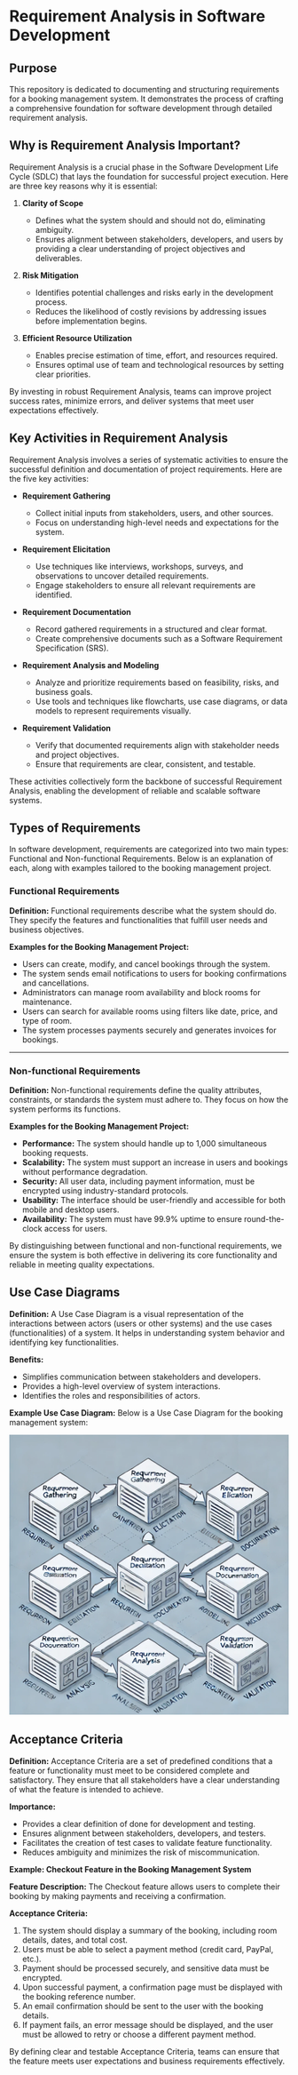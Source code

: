 # Requirement Analysis in Software Development

## Purpose

This repository is dedicated to documenting and structuring requirements for a booking management system. It demonstrates the process of crafting a comprehensive foundation for software development through detailed requirement analysis.

## Why is Requirement Analysis Important?

Requirement Analysis is a crucial phase in the Software Development Life Cycle (SDLC) that lays the foundation for successful project execution. Here are three key reasons why it is essential:

1. **Clarity of Scope**

   - Defines what the system should and should not do, eliminating ambiguity.
   - Ensures alignment between stakeholders, developers, and users by providing a clear understanding of project objectives and deliverables.

2. **Risk Mitigation**

   - Identifies potential challenges and risks early in the development process.
   - Reduces the likelihood of costly revisions by addressing issues before implementation begins.

3. **Efficient Resource Utilization**
   - Enables precise estimation of time, effort, and resources required.
   - Ensures optimal use of team and technological resources by setting clear priorities.

By investing in robust Requirement Analysis, teams can improve project success rates, minimize errors, and deliver systems that meet user expectations effectively.

## Key Activities in Requirement Analysis

Requirement Analysis involves a series of systematic activities to ensure the successful definition and documentation of project requirements. Here are the five key activities:

- **Requirement Gathering**

  - Collect initial inputs from stakeholders, users, and other sources.
  - Focus on understanding high-level needs and expectations for the system.

- **Requirement Elicitation**

  - Use techniques like interviews, workshops, surveys, and observations to uncover detailed requirements.
  - Engage stakeholders to ensure all relevant requirements are identified.

- **Requirement Documentation**

  - Record gathered requirements in a structured and clear format.
  - Create comprehensive documents such as a Software Requirement Specification (SRS).

- **Requirement Analysis and Modeling**

  - Analyze and prioritize requirements based on feasibility, risks, and business goals.
  - Use tools and techniques like flowcharts, use case diagrams, or data models to represent requirements visually.

- **Requirement Validation**
  - Verify that documented requirements align with stakeholder needs and project objectives.
  - Ensure that requirements are clear, consistent, and testable.

These activities collectively form the backbone of successful Requirement Analysis, enabling the development of reliable and scalable software systems.

## Types of Requirements

In software development, requirements are categorized into two main types: Functional and Non-functional Requirements. Below is an explanation of each, along with examples tailored to the booking management project.

### Functional Requirements

**Definition:**
Functional requirements describe what the system should do. They specify the features and functionalities that fulfill user needs and business objectives.

**Examples for the Booking Management Project:**

- Users can create, modify, and cancel bookings through the system.
- The system sends email notifications to users for booking confirmations and cancellations.
- Administrators can manage room availability and block rooms for maintenance.
- Users can search for available rooms using filters like date, price, and type of room.
- The system processes payments securely and generates invoices for bookings.

---

### Non-functional Requirements

**Definition:**
Non-functional requirements define the quality attributes, constraints, or standards the system must adhere to. They focus on how the system performs its functions.

**Examples for the Booking Management Project:**

- **Performance:** The system should handle up to 1,000 simultaneous booking requests.
- **Scalability:** The system must support an increase in users and bookings without performance degradation.
- **Security:** All user data, including payment information, must be encrypted using industry-standard protocols.
- **Usability:** The interface should be user-friendly and accessible for both mobile and desktop users.
- **Availability:** The system must have 99.9% uptime to ensure round-the-clock access for users.

By distinguishing between functional and non-functional requirements, we ensure the system is both effective in delivering its core functionality and reliable in meeting quality expectations.

## Use Case Diagrams

**Definition:**
A Use Case Diagram is a visual representation of the interactions between actors (users or other systems) and the use cases (functionalities) of a system. It helps in understanding system behavior and identifying key functionalities.

**Benefits:**

- Simplifies communication between stakeholders and developers.
- Provides a high-level overview of system interactions.
- Identifies the roles and responsibilities of actors.

**Example Use Case Diagram:**
Below is a Use Case Diagram for the booking management system:

![Use Case Diagram for Booking System](./alx-booking-uc.png)

## Acceptance Criteria

**Definition:**
Acceptance Criteria are a set of predefined conditions that a feature or functionality must meet to be considered complete and satisfactory. They ensure that all stakeholders have a clear understanding of what the feature is intended to achieve.

**Importance:**

- Provides a clear definition of done for development and testing.
- Ensures alignment between stakeholders, developers, and testers.
- Facilitates the creation of test cases to validate feature functionality.
- Reduces ambiguity and minimizes the risk of miscommunication.

**Example: Checkout Feature in the Booking Management System**

**Feature Description:**
The Checkout feature allows users to complete their booking by making payments and receiving a confirmation.

**Acceptance Criteria:**

1. The system should display a summary of the booking, including room details, dates, and total cost.
2. Users must be able to select a payment method (credit card, PayPal, etc.).
3. Payment should be processed securely, and sensitive data must be encrypted.
4. Upon successful payment, a confirmation page must be displayed with the booking reference number.
5. An email confirmation should be sent to the user with the booking details.
6. If payment fails, an error message should be displayed, and the user must be allowed to retry or choose a different payment method.

By defining clear and testable Acceptance Criteria, teams can ensure that the feature meets user expectations and business requirements effectively.
